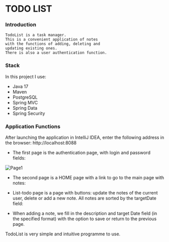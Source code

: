# TODO LIST
### Introduction

    TodoList is a task manager. 
    This is a convenient application of notes 
    with the functions of adding, deleting and 
    updating existing ones. 
    There is also a user authentication function.

### Stack
In this project I use:
- Java 17
- Maven
- PostgreSQL
- Spring MVC
- Spring Data
- Spring Security

### Application Functions
After launching the application in IntelliJ IDEA, 
enter the following address in the browser:
http://localhost:8088

- The first page is the authentication page, 
with login and password fields:

![Page1](https://user-images.githubusercontent.com/68506586/177040886-ed8a7790-24dc-4c84-a4dd-fe632c894d47.PNG)
- The second page is a HOME page with 
a link to go to the main page with notes:

- List-todo page is a page with buttons: 
update the notes of the current user, 
delete or add a new note. 
All notes are sorted by the targetDate field:

- When adding a note, we fill in the description 
and target Date field (in the specified format) 
with the option to save or return to the previous page.

TodoList is very simple and intuitive programme to use.
